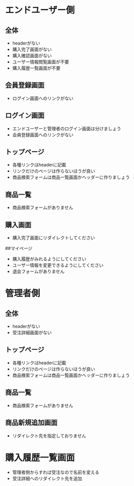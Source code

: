 # エンドユーザー側
## 全体
- headerがない
- 購入完了画面がない
- 購入確認画面がない
- ユーザー情報閲覧画面が不要
- 購入履歴一覧画面が不要

## 会員登録画面
- ログイン画面へのリンクがない

## ログイン画面
- エンドユーザーと管理者のログイン画面は分けましょう
- 会員登録画面へのリンクがない

## トップページ
- 各種リンクはheaderに記載
- リンクだけのページは作らないほうが良い
- 商品検索フォームは商品一覧画面かヘッダーに作りましょう

## 商品一覧
- 商品検索フォームがありません

## 購入画面
- 購入完了画面にリダイレクトしてください

##マイページ
- 購入履歴がみれるようにしてください
- ユーザー情報を変更できるようにしてください
- 退会フォームがありません

# 管理者側

## 全体
- headerがない
- 受注詳細画面がない

## トップページ
- 各種リンクはheaderに記載
- リンクだけのページは作らないほうが良い
- 商品検索フォームは商品一覧画面かヘッダーに作りましょう

## 商品一覧
- 商品検索フォームがありません

## 商品新規追加画面
- リダイレクト先を指定しておりません

# 購入履歴一覧画面
- 管理者側からすれば受注なので名前を変える
- 受注詳細へのリダイレクト先を追加



